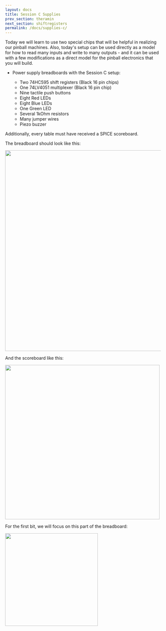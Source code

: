 ```yaml
---
layout: docs
title: Session C Supplies
prev_section: theramin
next_section: shiftregisters
permalink: /docs/supplies-c/
---
```


Today we will learn to use two special chips that will be helpful in realizing our pinball machines. Also, today's setup can be used directly as a model for how to read many inputs and write to many outputs - and it can be used with a few modifications as a direct model for the pinball electronics that you will build.

- Power supply breadboards with the Session C setup:

    - Two 74HC595 shift registers (Black 16 pin chips)
    - One 74LV4051 multiplexer    (Black 16 pin chip)
    - Nine tactile push buttons
    - Eight Red LEDs
    - Eight Blue LEDs
    - One Green LED
    - Several 1kOhm resistors
    - Many jumper wires
    - Piezo buzzer

Additionally, every table must have received a SPICE scoreboard.

The breadboard should look like this:

<img src="{{ site.baseurl }}/img/c-breadboard-2.png" style="width: 650px"/>

And the scoreboard like this:

<img src="{{ site.baseurl }}/img/scoreboard-front.png" style="width: 500px"/>

For the first bit, we will focus on this part of the breadboard:

<img src="{{ site.baseurl }}/img/c-shiftreg-led-area-2.png" style="width: 300px"/>


